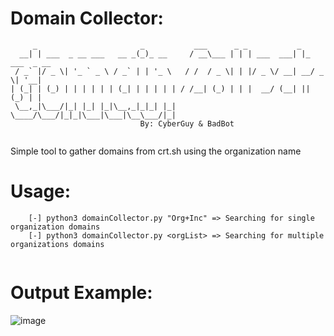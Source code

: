 # Domain Collector:

```
     _                       _           ___      _ _           _             
  __| | ___  _ __ ___   __ _(_)_ __     / __\___ | | | ___  ___| |_ ___  _ __ 
 / _` |/ _ \| '_ ` _ \ / _` | | '_ \   / /  / _ \| | |/ _ \/ __| __/ _ \| '__|
| (_| | (_) | | | | | | (_| | | | | | / /__| (_) | | |  __/ (__| || (_) | |   
 \__,_|\___/|_| |_| |_|\__,_|_|_| |_| \____/\___/|_|_|\___|\___|\__\___/|_|   
                             By: CyberGuy & BadBot                                           
        
```

Simple tool to gather domains from crt.sh using the organization name

# Usage:

```
    [-] python3 domainCollector.py "Org+Inc" => Searching for single organization domains
    [-] python3 domainCollector.py <orgList> => Searching for multiple organizations domains
    
```

# Output Example:

![image](https://user-images.githubusercontent.com/66295316/146358825-a8cfc740-0238-4fdd-85e9-116669d3dc0f.png)
